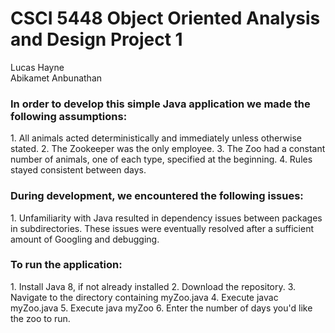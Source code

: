 # CSCI 5448 Object Oriented Analysis and Design Project 1
Lucas Hayne <br>
Abikamet Anbunathan

<h3>In order to develop this simple Java application we made the following assumptions:</h3>
1. All animals acted deterministically and immediately unless otherwise stated.
2. The Zookeeper was the only employee.
3. The Zoo had a constant number of animals, one of each type, specified at the beginning.
4. Rules stayed consistent between days.

<h3>During development, we encountered the following issues:</h3>
1. Unfamiliarity with Java resulted in dependency issues between packages in subdirectories. These issues were eventually resolved after a sufficient amount of Googling and debugging.

<h3>To run the application:</h3>
1. Install Java 8, if not already installed
2. Download the repository.
3. Navigate to the directory containing myZoo.java
4. Execute javac myZoo.java
5. Execute java myZoo
6. Enter the number of days you'd like the zoo to run.
